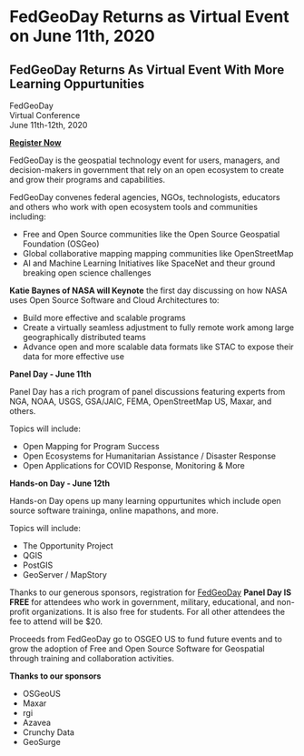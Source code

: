 # FedGeoDay Returns as Virtual Event on June 11th, 2020

## FedGeoDay Returns As Virtual Event With More Learning Oppurtunities

FedGeoDay  
Virtual Conference  
June 11th-12th, 2020

[**Register Now**](https://fedgeo.us/)

FedGeoDay is the geospatial technology event for users, managers, and decision-makers in government that rely on an open ecosystem to create and grow their programs and capabilities.

FedGeoDay convenes federal agencies, NGOs, technologists, educators and others who work with open ecosystem tools and communities including:

- Free and Open Source communities  like the Open Source Geospatial Foundation (OSGeo)
- Global collaborative mapping mapping communities like OpenStreetMap
- AI and Machine Learning Initiatives like SpaceNet and theur ground breaking open science challenges


**Katie Baynes of NASA will Keynote** the first day discussing on how NASA uses Open Source Software and Cloud Architectures to:

- Build more effective and scalable programs
- Create a virtually seamless adjustment to fully remote work among large geographically distributed teams
- Advance open and more scalable data formats like STAC to expose their data for more effective use

**Panel Day - June 11th**

Panel Day has a rich program of panel discussions featuring experts from NGA, NOAA, USGS, GSA/JAIC, FEMA, OpenStreetMap US, Maxar, and others. 

Topics will include:

- Open Mapping for Program Success 
- Open Ecosystems for Humanitarian Assistance / Disaster Response 
- Open Applications for COVID Response, Monitoring & More

**Hands-on Day - June 12th**

Hands-on Day opens up many learning oppurtunites which include open source software traininga, online mapathons, and more.

Topics will include:

- The Opportunity Project
- QGIS
- PostGIS
- GeoServer / MapStory


Thanks to our generous sponsors, registration for [FedGeoDay](https://fedgeo.us/) **Panel Day IS FREE** for attendees who work in government, military, educational, and non-profit organizations. It is also free for students. For all other attendees the fee to attend will be $20.

Proceeds from FedGeoDay go to OSGEO US to fund future events and to grow the adoption of Free and Open Source Software for Geospatial through training and collaboration activities.

**Thanks to our sponsors**

- OSGeoUS
- Maxar
- rgi
- Azavea
- Crunchy Data
- GeoSurge